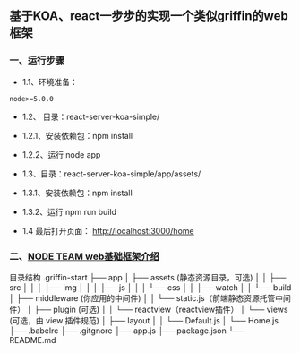 ## 基于KOA、react一步步的实现一个类似griffin的web框架

### 一、运行步骤

- 1.1、环境准备：
```
node>=5.0.0
```

* 1.2、 目录：react-server-koa-simple/
 * 1.2.1、安装依赖包：npm install
 * 1.2.2、运行 node app

* 1.3、目录：react-server-koa-simple/app/assets/
 * 1.3.1、安装依赖包：npm install
 * 1.3.2、运行 npm run build


* 1.4 最后打开页面：
[http://localhost:3000/home](http://localhost:3000/home)

### 二、[NODE TEAM web基础框架介绍](http://gitlab.alibaba-inc.com/node/team/blob/master/web.md#%E6%8F%92%E4%BB%B6%E6%9C%BA%E5%88%B6)

目录结构
.griffin-start
├── app
│   ├── assets (静态资源目录，可选)
│   │   ├── src
│   │   │    ├── img
│   │   │    ├── js
│   │   │    └── css
│   │   ├── watch
│   │   └── build
│   ├── middleware (你应用的中间件)
│   │   └── static.js（前端静态资源托管中间件）
│   ├── plugin (可选)
│   │   └── reactview（reactview插件）
│   └── views (可选，由 view 插件规范)
│       ├── layout
│       │    └── Default.js
│       └── Home.js
├── .babelrc
├── .gitgnore
├── app.js
├── package.json
└── README.md
